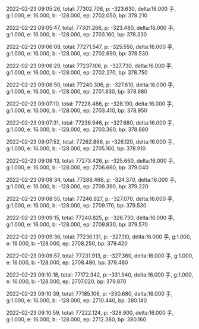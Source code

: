 2022-02-23 09:05:26, total: 77302.706, p: -323.630, delta:16.000 手, g:1.000, e: 16.000, b: -128.000, ep: 2702.050, bp: 378.210

2022-02-23 09:05:47, total: 77301.266, p: -323.480, delta:16.000 手, g:1.000, e: 16.000, b: -128.000, ep: 2703.160, bp: 378.330

2022-02-23 09:06:08, total: 77271.547, p: -325.550, delta:16.000 手, g:1.000, e: 16.000, b: -128.000, ep: 2702.690, bp: 378.530

2022-02-23 09:06:29, total: 77237.106, p: -327.730, delta:16.000 手, g:1.000, e: 16.000, b: -128.000, ep: 2702.270, bp: 378.750

2022-02-23 09:06:50, total: 77240.306, p: -327.610, delta:16.000 手, g:1.000, e: 16.000, b: -128.000, ep: 2701.830, bp: 378.680

2022-02-23 09:07:10, total: 77228.466, p: -328.190, delta:16.000 手, g:1.000, e: 16.000, b: -128.000, ep: 2703.410, bp: 378.950

2022-02-23 09:07:31, total: 77236.946, p: -327.680, delta:16.000 手, g:1.000, e: 16.000, b: -128.000, ep: 2703.360, bp: 378.880

2022-02-23 09:07:52, total: 77262.866, p: -326.120, delta:16.000 手, g:1.000, e: 16.000, b: -128.000, ep: 2705.160, bp: 378.910

2022-02-23 09:08:13, total: 77273.426, p: -325.660, delta:16.000 手, g:1.000, e: 16.000, b: -128.000, ep: 2706.660, bp: 379.040

2022-02-23 09:08:34, total: 77288.466, p: -324.370, delta:16.000 手, g:1.000, e: 16.000, b: -128.000, ep: 2709.390, bp: 379.220

2022-02-23 09:08:55, total: 77246.927, p: -327.070, delta:16.000 手, g:1.000, e: 16.000, b: -128.000, ep: 2709.170, bp: 379.530

2022-02-23 09:09:15, total: 77240.825, p: -326.730, delta:16.000 手, g:1.000, e: 16.000, b: -128.000, ep: 2709.830, bp: 379.570

2022-02-23 09:09:36, total: 77236.131, p: -327.110, delta:16.000 手, g:1.000, e: 16.000, b: -128.000, ep: 2708.250, bp: 379.420

2022-02-23 09:09:57, total: 77231.913, p: -327.360, delta:16.000 手, g:1.000, e: 16.000, b: -128.000, ep: 2708.480, bp: 379.480

2022-02-23 09:10:18, total: 77172.342, p: -331.940, delta:16.000 手, g:1.000, e: 16.000, b: -128.000, ep: 2707.020, bp: 379.870

2022-02-23 09:10:39, total: 77185.106, p: -330.680, delta:16.000 手, g:1.000, e: 16.000, b: -128.000, ep: 2710.440, bp: 380.140

2022-02-23 09:10:59, total: 77222.124, p: -328.900, delta:16.000 手, g:1.000, e: 16.000, b: -128.000, ep: 2712.380, bp: 380.160
